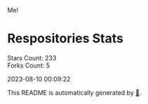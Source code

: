 Me!

# Respositories Stats
Stars Count: 233  
Forks Count: 5

2023-08-10 00:09:22  

This README is automatically generated by [🐰](https://github.com/rnitta/rnitta).
